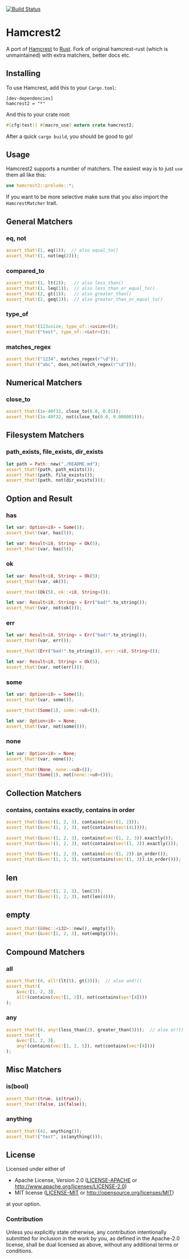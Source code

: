 [![Build Status](https://travis-ci.org/Valloric/hamcrest2-rust.svg?branch=master)](https://travis-ci.org/Valloric/hamcrest2-rust)

# Hamcrest2

A port of [Hamcrest](http://hamcrest.org/) to [Rust](http://rust-lang.org).
Fork of original hamcrest-rust (which is unmaintained) with extra matchers,
better docs etc.

## Installing

To use Hamcrest, add this to your `Cargo.toml`:

```
[dev-dependencies]
hamcrest2 = "*"
```

And this to your crate root:

```rust
#[cfg(test)] #[macro_use] extern crate hamcrest2;
```

After a quick `cargo build`, you should be good to go!

## Usage

Hamcrest2 supports a number of matchers. The easiest way is to just `use` them all like this:

```rust
use hamcrest2::prelude::*;
```

If you want to be more selective make sure that you also import the `HamcrestMatcher` trait.

## General Matchers

### eq, not

```rust
assert_that!(1, eq(1));  // also equal_to()
assert_that!(1, not(eq(2)));
```

### compared_to

```rust
assert_that!(1, lt(2));   // also less_than()
assert_that!(1, leq(1));  // also less_than_or_equal_to()
assert_that!(2, gt(1));   // also greater_than()
assert_that!(2, geq(2));  // also greater_than_or_equal_to()
```

### type_of

```rust
assert_that!(123usize, type_of::<usize>());
assert_that!("test", type_of::<&str>());
```

### matches_regex

```rust
assert_that!("1234", matches_regex(r"\d"));
assert_that!("abc", does_not(match_regex(r"\d")));
```

## Numerical Matchers

### close_to

```rust
assert_that!(1e-40f32, close_to(0.0, 0.01));
assert_that!(1e-40f32, not(close_to(0.0, 0.000001)));
```

## Filesystem Matchers

### path_exists, file_exists, dir_exists

```rust
let path = Path::new("./README.md");
assert_that!(path, path_exists());
assert_that!(path, file_exists());
assert_that!(path, not(dir_exists()));
```

## Option and Result

### has

```rust
let var: Option<i8> = Some(5);
assert_that!(var, has(5));

let var: Result<i8, String> = Ok(5);
assert_that!(var, has(5));
```

### ok
```rust
let var: Result<i8, String> = Ok(5);
assert_that!(var, ok());

assert_that!(Ok(5), ok::<i8, String>());

let var: Result<i8, String> = Err("bad!".to_string());
assert_that!(var, not(ok()));
```

### err

```rust
let var: Result<i8, String> = Err("bad!".to_string());
assert_that!(var, err());

assert_that!(Err("bad!".to_string()), err::<i8, String>());

let var: Result<i8, String> = Ok(5);
assert_that!(var, not(err()));
```

### some

```rust
let var: Option<i8> = Some(5);
assert_that!(var, some());

assert_that!(Some(1), some::<u8>());

let var: Option<i8> = None;
assert_that!(var, not(some()));
```

### none

```rust
let var: Option<i8> = None;
assert_that!(var, none());

assert_that!(None, none::<u8>());
assert_that!(Some(1), not(none::<u8>()));
```

## Collection Matchers

### contains, contains exactly, contains in order

```rust
assert_that!(&vec!(1, 2, 3), contains(vec!(1, 2)));
assert_that!(&vec!(1, 2, 3), not(contains(vec!(4i))));

assert_that!(&vec!(1, 2, 3), contains(vec!(1, 2, 3)).exactly());
assert_that!(&vec!(1, 2, 3), not(contains(vec!(1, 2)).exactly()));

assert_that!(&vec!(1, 2, 3), contains(vec!(1, 2)).in_order());
assert_that!(&vec!(1, 2, 3), not(contains(vec!(1, 3)).in_order()));
```

## len
```rust
assert_that!(&vec!(1, 2, 3), len(3));
assert_that!(&vec!(1, 2, 3), not(len(4)));
```

## empty
```rust
assert_that!(&Vec::<i32>::new(), empty());
assert_that!(&vec![1, 2, 3], not(empty()));
```

## Compound Matchers

### all

```rust
assert_that!(4, all!(lt(5), gt(3)));  // also and!()
assert_that!(
    &vec![1, 2, 3],
    all!(contains(vec![1, 2]), not(contains(vec![4])))
);
```

### any

```rust
assert_that!(4, any!(less_than(2), greater_than(3)));  // also or!()
assert_that!(
    &vec![1, 2, 3],
    any!(contains(vec![1, 2, 5]), not(contains(vec![4])))
);
```

## Misc Matchers

### is(bool)

```rust
assert_that!(true, is(true));
assert_that!(false, is(false));
```

### anything

```rust
assert_that!(42, anything());
assert_that!("test", is(anything()));
```

## License

Licensed under either of

 * Apache License, Version 2.0 ([LICENSE-APACHE](LICENSE-APACHE) or
   http://www.apache.org/licenses/LICENSE-2.0)
 * MIT license ([LICENSE-MIT](LICENSE-MIT) or http://opensource.org/licenses/MIT)

at your option.

### Contribution

Unless you explicitly state otherwise, any contribution intentionally submitted for inclusion in the
work by you, as defined in the Apache-2.0 license, shall be dual licensed as above, without any
additional terms or conditions.
